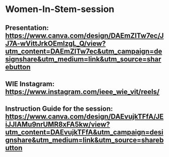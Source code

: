 # Women-In-Stem-session

## Presentation: https://www.canva.com/design/DAEmZITw7ec/JJ7A-wVittJrkOEmIzgL_Q/view?utm_content=DAEmZITw7ec&utm_campaign=designshare&utm_medium=link&utm_source=sharebutton

## WIE Instagram: https://www.instagram.com/ieee_wie_vit/reels/

## Instruction Guide for the session: https://www.canva.com/design/DAEvujkTFfA/JEiJJIAMu9nrUMR8xFA5kw/view?utm_content=DAEvujkTFfA&utm_campaign=designshare&utm_medium=link&utm_source=sharebutton
